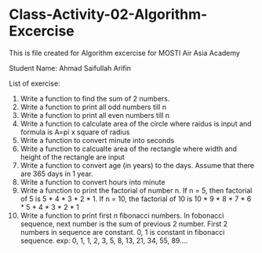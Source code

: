 # Class-Activity-02-Algorithm-Excercise
This is file created for Algorithm excercise for MOSTI Air Asia Academy

Student Name: Ahmad Saifullah Arifin

List of exercise:
1. Write a function to find the sum of 2 numbers.
2. Write a function to print all odd numbers till n
3. Write a function to print all even numbers till n
4. Write a function to calculate area of the circle where raidus is input and formula is A=pi x square of radius
5. Write a function to convert minute into seconds
6. Write a function to calcualte area of the rectangle where width and height of the rectangle are input
7. Write a function to convert age (in years) to the days. Assume that there are 365 days in 1 year.
8. Write a function to convert hours into minute
9. Write a function to print the factorial of number n. If n = 5, then factorial of 5 is 5 * 4 * 3 * 2 * 1. If n = 10, the factorial of 10 is 10 * 9 * 8 * 7 * 6 * 5 * 4 * 3 * 2 * 1
10. Write a function to print first n fibonacci numbers. In fobonacci sequence, next number is the sum of previous 2 number. First 2 numbers in sequence are constant. 0, 1 is constant in fibonacci sequence. exp: 0, 1, 1, 2, 3, 5, 8, 13, 21, 34, 55, 89....